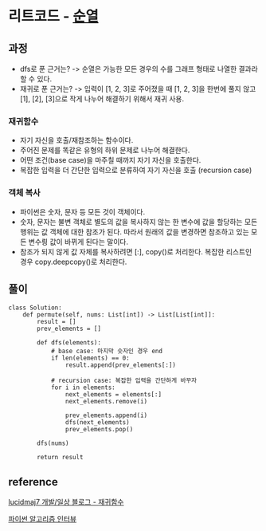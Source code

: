 # 리트코드 - [순열](https://leetcode.com/problems/permutations/)

## 과정
- dfs로 푼 근거는? -> 순열은 가능한 모든 경우의 수를 그래프 형태로 나열한 결과라 할 수 있다.
- 재귀로 푼 근거는? -> 입력이 [1, 2, 3]로 주어졌을 때 [1, 2, 3]을 한번에 풀지 않고 [1], [2], [3]으로 작게 나누어 해결하기 위해서 재귀 사용.

### 재귀함수
- 자기 자신을 호출/재참조하는 함수이다.
- 주어진 문제를 똑같은 유형의 하위 문제로 나누어 해결한다.
- 어떤 조건(base case)을 마주칠 때까지 자기 자신을 호출한다.
- 복잡한 입력을 더 간단한 입력으로 분류하여 자기 자신을 호출 (recursion case)

### 객체 복사
- 파이썬은 숫자, 문자 등 모든 것이 객체이다.
- 숫자, 문자는 불변 객체로 별도의 값을 복사하지 않는 한 변수에 값을 할당하는 모든 행위는 값 객체에 대한 참조가 된다. 따라서 원래의 값을 변경하면 참조하고 있는 모든 변수릥 값이 바뀌게 된다는 말이다.
- 참조가 되지 않게 값 자체를 복사하려면 [:], copy()로 처리한다. 복잡한 리스트인 경우 copy.deepcopy()로 처리한다.

## 풀이
```
class Solution:
    def permute(self, nums: List[int]) -> List[List[int]]:
        result = []
        prev_elements = []
        
        def dfs(elements):
            # base case: 마지막 숫자인 경우 end
            if len(elements) == 0:
                result.append(prev_elements[:])

            # recursion case: 복잡한 입력을 간단하게 바꾸자
            for i in elements:
                next_elements = elements[:]
                next_elements.remove(i)

                prev_elements.append(i)
                dfs(next_elements)
                prev_elements.pop()

        dfs(nums)

        return result
```


## reference 
[lucidmaj7 개발/일상 블로그 - 재귀함수](https://lucidmaj7.tistory.com/216)

[파이썬 알고리즘 인터뷰](http://www.kyobobook.co.kr/product/detailViewKor.laf?ejkGb=KOR&mallGb=KOR&barcode=9791189909178&orderClick=LEa&Kc=)
